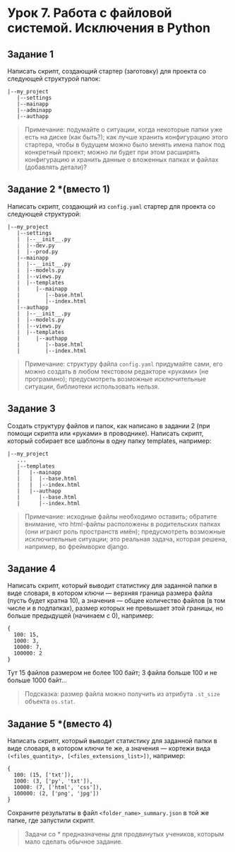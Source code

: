 # Урок 7. Работа с файловой системой. Исключения в Python

## Задание 1
Написать скрипт, создающий стартер (заготовку) для проекта со следующей структурой папок:

```
|--my_project
   |--settings
   |--mainapp
   |--adminapp
   |--authapp
```

> Примечание: подумайте о ситуации, когда некоторые папки уже есть на диске (как быть?); 
> как лучше хранить конфигурацию этого стартера, чтобы в будущем можно было менять имена папок под конкретный проект; 
> можно ли будет при этом расширять конфигурацию и хранить данные о вложенных папках и файлах (добавлять детали)?

## Задание 2 *(вместо 1)
Написать скрипт, создающий из `config.yaml` стартер для проекта со следующей структурой:

```
|--my_project
   |--settings
   |  |--__init__.py
   |  |--dev.py
   |  |--prod.py
   |--mainapp
   |  |--__init__.py
   |  |--models.py
   |  |--views.py
   |  |--templates
   |     |--mainapp
   |        |--base.html
   |        |--index.html
   |--authapp
   |  |--__init__.py
   |  |--models.py
   |  |--views.py
   |  |--templates
   |     |--authapp
   |        |--base.html
   |        |--index.html
```

> Примечание: структуру файла `config.yaml` придумайте сами, его можно создать в любом текстовом 
> редакторе «руками» (не программно); предусмотреть возможные исключительные ситуации, библиотеки использовать нельзя.

## Задание 3
Создать структуру файлов и папок, как написано в задании 2 (при помощи скрипта или «руками» в проводнике). 
Написать скрипт, который собирает все шаблоны в одну папку templates, например:

```
|--my_project
   ...
   |--templates
   |   |--mainapp
   |   |  |--base.html
   |   |  |--index.html
   |   |--authapp
   |      |--base.html
   |      |--index.html
```

> Примечание: исходные файлы необходимо оставить; обратите внимание, что html-файлы расположены в родительских папках 
> (они играют роль пространств имён); предусмотреть возможные исключительные ситуации; это реальная задача, 
> которая решена, например, во фреймворке django.

## Задание 4
Написать скрипт, который выводит статистику для заданной папки в виде словаря, в котором ключи — верхняя граница 
размера файла (пусть будет кратна 10), а значения — общее количество файлов (в том числе и в подпапках), 
размер которых не превышает этой границы, но больше предыдущей (начинаем с 0), например:

```
{
  100: 15,
  1000: 3,
  10000: 7,
  100000: 2
}
```

Тут 15 файлов размером не более 100 байт; 3 файла больше 100 и не больше 1000 байт...

> Подсказка: размер файла можно получить из атрибута `.st_size` объекта `os.stat`.

## Задание 5 *(вместо 4)
Написать скрипт, который выводит статистику для заданной папки в виде словаря, в котором ключи те же, 
а значения — кортежи вида `(<files_quantity>, [<files_extensions_list>])`, например:

```
{
  100: (15, ['txt']),
  1000: (3, ['py', 'txt']),
  10000: (7, ['html', 'css']),
  100000: (2, ['png', 'jpg'])
}
```

Сохраните результаты в файл `<folder_name>_summary.json` в той же папке, где запустили скрипт.

> Задачи со * предназначены для продвинутых учеников, которым мало сделать обычное задание.
